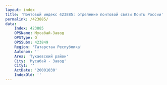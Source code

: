 ```yaml
---
layout: index
title: 'Почтовый индекс 423885: отделение почтовой связи Почты России'
permalink: /423885/
data:
    Index: 423885
    OPSName: Мусабай-Завод
    OPSType: О
    OPSSubm: 423849
    Region: 'Татарстан Республика'
    Autonom: ''
    Area: 'Тукаевский район'
    City: 'Мусабай - Завод'
    City1: ''
    ActDate: '20001030'
    IndexOld: ''
---
```

